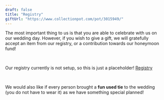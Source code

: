 ```yaml
---
draft: false
title: "Registry"
giftUrl: "https://www.collectionpot.com/pot/3015949/"
---
```


The most important thing to us is that you are able to celebrate with us on our wedding day. However, if you wish to give a gift, we will gratefully accept an item from our registry, or a contribution towards our honeymoon fund!
    
<br>

Our registry currently is not setup, so this is just a placeholder! [Registry](https://google.com)

<br>

We would also like if every person brought a **fun used tie** to the wedding (you do not have to wear it) as we have something special planned!
